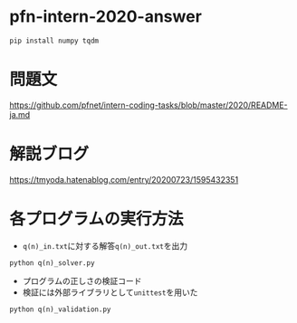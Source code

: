 # pfn-intern-2020-answer
```
pip install numpy tqdm
```

# 問題文
https://github.com/pfnet/intern-coding-tasks/blob/master/2020/README-ja.md

# 解説ブログ
https://tmyoda.hatenablog.com/entry/20200723/1595432351

# 各プログラムの実行方法
- `q(n)_in.txt`に対する解答`q(n)_out.txt`を出力
```
python q(n)_solver.py
```

- プログラムの正しさの検証コード
- 検証には外部ライブラリとして`unittest`を用いた
```
python q(n)_validation.py
```
